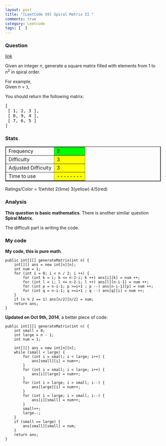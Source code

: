 ```yaml
---
layout: post
title: "[LeetCode 59] Spiral Matrix II "
comments: true
category: Leetcode
tags: [  ]
---
```


### Question 

[link](http://oj.leetcode.com/problems/spiral-matrix-ii/)

<div class="question-content">
<p></p><p>Given an integer <i>n</i>, generate a square matrix filled with elements from 1 to <i>n</i><sup>2</sup> in spiral order.</p>
<p>
For example,<br>
Given <i>n</i> = <code>3</code>,
</p>
You should return the following matrix:
<pre>[
 [ 1, 2, 3 ],
 [ 8, 9, 4 ],
 [ 7, 6, 5 ]
]
</pre><p></p>
          </div>

### Stats

<table border="2">
	<tr>
		<td>Frequency</td>
		<td bgcolor="lime">2</td>
	</tr>
	<tr>
		<td>Difficulty</td>
		<td bgcolor="yellow">3</td>
	</tr>
	<tr>
		<td>Adjusted Difficulty</td>
		<td bgcolor="yellow">3</td>
	</tr>
	<tr>
		<td>Time to use</td>
		<td bgcolor="yellow">--------</td>
	</tr>
</table>

Ratings/Color = 1(white) 2(lime) 3(yellow) 4/5(red)

### Analysis

__This question is basic mathematics__. There is another similar question __Spiral Matrix__. 

The difficult part is writing the code. 

### My code

__My code, this is pure math__.

    public int[][] generateMatrix(int n) {
        int[][] ans = new int[n][n];
        int num = 1;
        for (int i = 0; i < n / 2; i ++) {
            for (int k = i; k <= n-2-i; k ++) ans[i][k] = num ++;
            for (int l = i; l <= n-2-i; l ++) ans[l][n-i-1] = num ++;
            for (int p = n-i-1; p >=i+1 ; p --) ans[n-i-1][p] = num ++;
            for (int q = n-i-1; q >=i+1 ; q --) ans[q][i] = num ++;
        }
        if (n % 2 == 1) ans[n/2][n/2] = num;
        return ans;
    }

__Updated on Oct 9th, 2014__, a better piece of code:

    public int[][] generateMatrix(int n) {
        int small = 0;
		int large = n - 1;
		int num = 1;
		
		int[][] ans = new int[n][n];
		while (small < large) {
			for (int i = small; i < large; i++) {
				ans[small][i] = num++;
			}
			for (int i = small; i < large; i++) {
				ans[i][large] = num++;
			}
			for (int i = large; i > small; i--) {
				ans[large][i] = num++;
			}
			for (int i = large; i > small; i--) {
				ans[i][small] = num++;
			}
			small++;
			large--;
		}
		if (small == large) {
			ans[small][small] = num;
		}
		return ans;
    }
